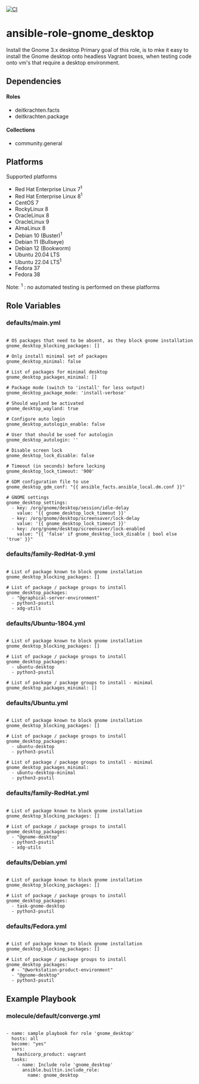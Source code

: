 [![CI](https://github.com/de-it-krachten/ansible-role-gnome_desktop/workflows/CI/badge.svg?event=push)](https://github.com/de-it-krachten/ansible-role-gnome_desktop/actions?query=workflow%3ACI)


# ansible-role-gnome_desktop

Install the Gnome 3.x desktop
Primary goal of this role, is to mke it easy to install the Gnome desktop onto headless Vagrant boxes,
when testing code onto vm's that require a desktop environment. 



## Dependencies

#### Roles
- deitkrachten.facts
- deitkrachten.package

#### Collections
- community.general

## Platforms

Supported platforms

- Red Hat Enterprise Linux 7<sup>1</sup>
- Red Hat Enterprise Linux 8<sup>1</sup>
- CentOS 7
- RockyLinux 8
- OracleLinux 8
- OracleLinux 9
- AlmaLinux 8
- Debian 10 (Buster)<sup>1</sup>
- Debian 11 (Bullseye)
- Debian 12 (Bookworm)
- Ubuntu 20.04 LTS
- Ubuntu 22.04 LTS<sup>1</sup>
- Fedora 37
- Fedora 38

Note:
<sup>1</sup> : no automated testing is performed on these platforms

## Role Variables
### defaults/main.yml
<pre><code>
# OS packages that need to be absent, as they block gnome installation
gnome_desktop_blocking_packages: []

# Only install minimal set of packages
gnome_desktop_minimal: false

# List of packages for minimal desktop
gnome_desktop_packages_minimal: []

# Package mode (switch to 'install' for less output)
gnome_desktop_package_mode: 'install-verbose'

# Should wayland be activated
gnome_desktop_wayland: true

# Configure auto login
gnome_desktop_autologin_enable: false

# User that should be used for autologin
gnome_desktop_autologin: ''

# Disable screen lock
gnome_desktop_lock_disable: false

# Timeout (in seconds) before locking
gnome_desktop_lock_timeout: '900'

# GDM configuration file to use
gnome_desktop_gdm_conf: "{{ ansible_facts.ansible_local.dm.conf }}"

# GNOME settings
gnome_desktop_settings:
  - key: /org/gnome/desktop/session/idle-delay
    value: '{{ gnome_desktop_lock_timeout }}'
  - key: /org/gnome/desktop/screensaver/lock-delay
    value: '{{ gnome_desktop_lock_timeout }}'
  - key: /org/gnome/desktop/screensaver/lock-enabled
    value: "{{ 'false' if gnome_desktop_lock_disable | bool else 'true' }}"
</pre></code>

### defaults/family-RedHat-9.yml
<pre><code>
# List of package known to block gnome installation
gnome_desktop_blocking_packages: []

# List of package / package groups to install
gnome_desktop_packages:
  - "@graphical-server-environment"
  - python3-psutil
  - xdg-utils
</pre></code>

### defaults/Ubuntu-1804.yml
<pre><code>
# List of package known to block gnome installation
gnome_desktop_blocking_packages: []

# List of package / package groups to install
gnome_desktop_packages:
  - ubuntu-desktop
  - python3-psutil

# List of package / package groups to install - minimal
gnome_desktop_packages_minimal: []
</pre></code>

### defaults/Ubuntu.yml
<pre><code>
# List of package known to block gnome installation
gnome_desktop_blocking_packages: []

# List of package / package groups to install
gnome_desktop_packages:
  - ubuntu-desktop
  - python3-psutil

# List of package / package groups to install - minimal
gnome_desktop_packages_minimal:
  - ubuntu-desktop-minimal
  - python3-psutil
</pre></code>

### defaults/family-RedHat.yml
<pre><code>
# List of package known to block gnome installation
gnome_desktop_blocking_packages: []

# List of package / package groups to install
gnome_desktop_packages:
  - "@gnome-desktop"
  - python3-psutil
  - xdg-utils
</pre></code>

### defaults/Debian.yml
<pre><code>
# List of package known to block gnome installation
gnome_desktop_blocking_packages: []

# List of package / package groups to install
gnome_desktop_packages:
  - task-gnome-desktop
  - python3-psutil
</pre></code>

### defaults/Fedora.yml
<pre><code>
# List of package known to block gnome installation
gnome_desktop_blocking_packages: []

# List of package / package groups to install
gnome_desktop_packages:
  # - "@workstation-product-environment"
  - "@gnome-desktop"
  - python3-psutil
</pre></code>




## Example Playbook
### molecule/default/converge.yml
<pre><code>
- name: sample playbook for role 'gnome_desktop'
  hosts: all
  become: "yes"
  vars:
    hashicorp_product: vagrant
  tasks:
    - name: Include role 'gnome_desktop'
      ansible.builtin.include_role:
        name: gnome_desktop
</pre></code>
